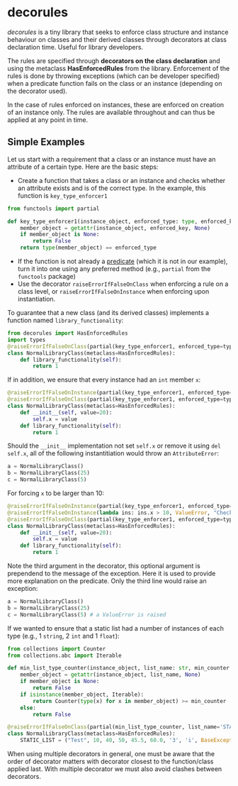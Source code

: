 # decorules

_decorules_ is a tiny library that seeks to enforce class structure and instance behaviour on classes and their derived classes through decorators at class declaration time. Useful for library developers.

The rules are specified through __decorators on the class declaration__ and using the metaclass __HasEnforcedRules__ from the library. Enforcement of the rules is done by throwing exceptions (which can be developer specified) when a predicate function fails on the class or an instance (depending on the decorator used).

In the case of rules enforced on instances, these are enforced on creation of an instance only. The rules are available throughout and can thus be applied at any point in time.

## Simple Examples

Let us start with a requirement that a class or an instance must have an attribute of a certain type. Here are the basic steps:

  - Create a function that takes a class or an instance and checks whether an attribute exists and is of the correct type. In the example, this function is `key_type_enforcer1`
```python
from functools import partial

def key_type_enforcer1(instance_object, enforced_type: type, enforced_key: str):
    member_object = getattr(instance_object, enforced_key, None)
    if member_object is None:
        return False
    return type(member_object) == enforced_type
```

  - If the function is not already a [predicate](https://stackoverflow.com/questions/1344015/what-is-a-predicate) (which it is not in our example), turn it into one using any preferred method (e.g., `partial` from the `functools` package)
  - Use the decorator `raiseErrorIfFalseOnClass` when enforcing a rule on a class level, or `raiseErrorIfFalseOnInstance` when enforcing upon instantiation. 

To guarantee that a new class (and its derived classes) implements a function named `library_functionality`:

```python
from decorules import HasEnforcedRules
import types
@raiseErrorIfFalseOnClass(partial(key_type_enforcer1, enforced_type=types.FunctionType, enforced_key='library_functionality'), AttributeError)
class NormalLibraryClass(metaclass=HasEnforcedRules):
    def library_functionality(self):
        return 1
```

If in addition, we ensure that every instance had an `int` member `x`:

```python
@raiseErrorIfFalseOnInstance(partial(key_type_enforcer1, enforced_type=int, enforced_key='x'), AttributeError)  
@raiseErrorIfFalseOnClass(partial(key_type_enforcer1, enforced_type=types.FunctionType, enforced_key='library_functionality'), AttributeError)
class NormalLibraryClass(metaclass=HasEnforcedRules):
    def __init__(self, value=20):
        self.x = value
    def library_functionality(self):
        return 1
```

Should the `__init__` implementation not set `self.x` or remove it using `del self.x`, all of the following instantitiation would throw an `AttributeError`:
```python
a = NormalLibraryClass()
b = NormalLibraryClass(25)
c = NormalLibraryClass(5)
```
For forcing `x` to be larger than 10:
```python
@raiseErrorIfFalseOnInstance(partial(key_type_enforcer1, enforced_type=int, enforced_key='x'), AttributeError)  
@raiseErrorIfFalseOnInstance(lambda ins: ins.x > 10, ValueError, "Check x-member>10")  
@raiseErrorIfFalseOnClass(partial(key_type_enforcer1, enforced_type=types.FunctionType, enforced_key='library_functionality'), AttributeError)
class NormalLibraryClass(metaclass=HasEnforcedRules):
    def __init__(self, value=20):
        self.x = value
    def library_functionality(self):
        return 1
```
Note the third argument in the decorator, this optional argument is prependend to the message of the exception. Here it is used to provide more explanation on the predicate.
Only the third line would raise an exception:

```python
a = NormalLibraryClass()
b = NormalLibraryClass(25)
c = NormalLibraryClass(5) # a ValueError is raised
```

If we wanted to ensure that a static list had a number of instances of each type (e.g., 1 `string`, 2 `int` and 1 `float`):

```python
from collections import Counter
from collections.abc import Iterable

def min_list_type_counter(instance_object, list_name: str, min_counter: Counter):
    member_object = getattr(instance_object, list_name, None)
    if member_object is None:
        return False
    if isinstance(member_object, Iterable):
        return Counter(type(x) for x in member_object) >= min_counter
    else:
        return False

@raiseErrorIfFalseOnClass(partial(min_list_type_counter, list_name='STATIC_LIST', min_counter = Counter({str: 1, int: 2, float:1})), AttributeError)
class NormalLibraryClass(metaclass=HasEnforcedRules):
    STATIC_LIST = ("Test", 10, 40, 50, 45.5, 60.0, '3', 'i', BaseException())

```
When using multiple decorators in general, one must be aware that the order of decorator matters with decorator closest to the function/class applied last. With multiple decorator we must also avoid clashes between decorators.
